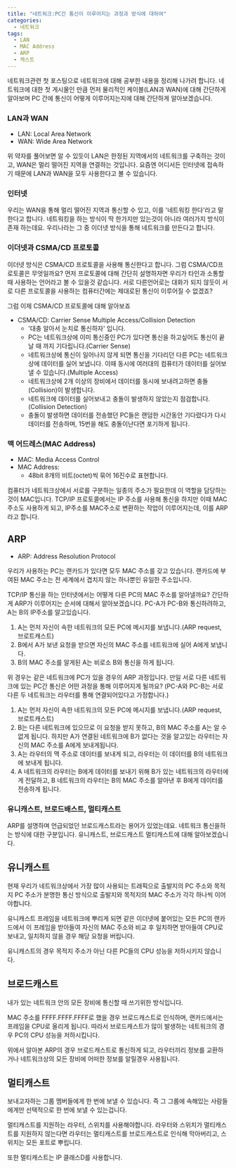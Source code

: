 ```yaml
---
title: "네트워크:PC간 통신이 이루어지는 과정과 방식에 대하여"
categories:
  - 네트워크
tags:
  - LAN
  - MAC Address
  - ARP
  - 캐스트
---
```


네트워크관련 첫 포스팅으로 네트워크에 대해 공부한 내용을 정리해 나가려 합니다.
네트워크에 대한 첫 게시물인 만큼 먼저 물리적인 케이블(LAN과 WAN)에 대해 간단하게 알아보며 PC 간에 통신이 어떻게 이루어지는지에 대해 간단하게 알아보겠습니다.

### LAN과 WAN
* LAN: Local Area Network
* WAN: Wide Area Network

위 약자를 풀어보면 알 수 있듯이 LAN은 한정된 지역에서의 네트워크를 구축하는 것이고, WAN은 멀리 떨어진 지역을 연결하는 것입니다.
요즘엔 어디서든 인터넷에 접속하기 때문에 LAN과 WAN을 모두 사용한다고 볼 수 있습니다.

### 인터넷
우리는 WAN을 통해 멀리 떨어진 지역과 통신할 수 있고, 이를 '네트워킹 한다'라고 말한다고 합니다.
네트워킹을 하는 방식이 딱 한가지만 있는것이 아니라 여러가지 방식이 존재 하는데요. 우리나라는 그 중 이더넷 방식을 통해 네트워크를 만든다고 합니다.

### 이더넷과 CSMA/CD 프로토콜
이더넷 방식은 CSMA/CD 프로토콜을 사용해 통신한다고 합니다. 그럼 CSMA/CD프로토콜은 무엇일까요?
먼저 프로토콜에 대해 간단히 설명하자면 우리가 타인과 소통할 때 사용하는 언어라고 볼 수 있을것 같습니다. 서로 다른언어로는 대화가 되지 않듯이 서로 다른 프로토콜을 사용하는 컴퓨터간에는 제대로된 통신이 이루어질 수 없겠죠?

그럼 이제 CSMA/CD 프로토콜에 대해 알아보죠
* CSMA/CD: Carrier Sense Multiple Access/Collision Detection
  * '대충 알아서 눈치로 통신하자' 입니다.
  * PC는 네트워크상에 이미 통신중인 PC가 있다면 통신을 하고싶어도 통신이 끝날 때 까지 기다립니다.(Carrier Sense)
  * 네트워크상에 통신이 일어나지 않게 되면 통신을 기다리던 다른 PC는 네트워크상에 데이터를 실어 보냅니다. 이때 동시에 여러대의 컴퓨터가 데이터를 실어보낼 수 있습니다.(Multiple Access)
  * 네트워크상에 2개 이상의 장비에서 데이터를 동시에 보내려고하면 충돌(Collision)이 발생합니다.
  * 네트워크에 데이터를 실어보내고 충돌이 발생하지 않았는지 점검합니다.(Collision Detection)
  * 충돌이 발생하면 데이터를 전송했던 PC들은 랜덤한 시간동안 기다렸다가 다시 데이터를 전송하며, 15번을 해도 충돌이난다면 포기하게 됩니다.

### 맥 어드레스(MAC Address)
* MAC: Media Access Control
* MAC Address:
  * 48bit 8개의 비트(octet)씩 묶어 16진수로 표현합니다.

컴퓨터가 네트워크상에서 서로를 구분하는 일종의 주소가 필요한데 이 역할을 담당하는 것이 MAC입니다.
TCP/IP 프로토콜에서는 IP 주소를 사용해 통신을 하지만 이때 MAC 주소도 사용하게 되고, IP주소를 MAC주소로 변환하는 작업이 이루어지는데, 이를 ARP라고 합니다.

## ARP
* ARP: Address Resolution Protocol

우리가 사용하는 PC는 랜카드가 있다면 모두 MAC 주소를 갖고 있습니다. 랜카드에 부여된 MAC 주소는 전 세계에서 겹치지 않는 하나뿐인 유일한 주소입니다.

TCP/IP 통신을 하는 인터넷에서는 어떻게 다른 PC의 MAC 주소를 알아낼까요?
간단하게 ARP가 이루어지는 순서에 대해서 알아보겠습니다.
PC-A가 PC-B와 통신하려하고, A는 B의 IP주소를 알고있습니다.
1. A는 먼저 자신이 속한 네트워크의 모든 PC에 메시지를 보냅니다.(ARP request, 브로트캐스트)
2. B에서 A가 보낸 요청을 받으면 자신의 MAC 주소를 네트워크에 실어 A에게 보냅니다.
3. B의 MAC 주소를 알게된 A는 비로소 B와 통신을 하게 됩니다.

위 경우는 같은 네트워크에 PC가 있을 경우의 ARP 과정입니다. 만일 서로 다른 네트워크에 있는 PC간 통신은 어떤 과정을 통해 이루어지게 될까요?
(PC-A와 PC-B는 서로 다른 두 네트워크는 라우터를 통해 연결되어있다고 가정합니다.)
1. A는 먼저 자신이 속한 네트워크의 모든 PC에 메시지를 보냅니다.(ARP request, 브로트캐스트)
2. B는 다른 네트워크에 있으므로 이 요청을 받지 못하고, B의 MAC 주소를 A는 알 수 없게 됩니다. 하지만 A가 연결된 네트워크에 B가 없다는 것을 알고있는 라우터는 자신의 MAC 주소를 A에게 보내게됩니다.
3. A는 라우터의 맥 주소로 데이터를 보내게 되고, 라우터는 이 데이터를 B의 네트워크에 보내게 됩니다.
4. A 네트워크의 라우터는 B에게 데이터를 보내기 위해 B가 있는 네트워크의 라우터에게 전달하고, B 네트워크의 라우터는 B의 MAC 주소를 알아낸 후 B에게 데이터를 전송하게 됩니다.

### 유니캐스트, 브로드배스트, 멀티캐스트
ARP를 설명하며 언급되었던 브로드캐스트라는 용어가 있었는데요. 네트워크 통신을하는 방식에 대한 구분입니다.
유니캐스트, 브로드캐스트 멀티캐스트에 대해 알아보겠습니다.

## 유니캐스트
현재 우리가 네트워크상에서 가장 많이 사용되는 트래픽으로 출발지의 PC 주소와 목적지 PC 주소가 분명한 통신 방식으로 출발지와 목적지의 MAC 주소가 각각 하나씩 이어야합니다.

유니캐스트 프레임을 네트워크에 뿌리게 되면 같은 이더넷에 붙어있는 모든 PC의 랜카드에서 이 프레임을 받아들여 자신의 MAC 주소와 비교 후 일치하면 받아들여 CPU로 보내고, 일치하지 않을 경우 해당 요청을 버립니다.

유니캐스트의 경우 목적지 주소가 아닌 다른 PC들의 CPU 성능을 저하시키지 않습니다.

## 브로드캐스트
내가 있는 네트워크 안의 모든 장비에 통신할 때 쓰기위한 방식입니다.

MAC 주소를 FFFF.FFFF.FFFF로 했을 경우 브로드캐스트로 인식하며, 랜카드에서는 프레임을 CPU로 올리게 됩니다.
따라서 브로드캐스트가 많이 발생하는 네트워크의 경우 PC의 CPU 성능을 저하시킵니다.

위에서 알아본 ARP의 경우 브로드캐스트로 통신하게 되고, 라우터끼리 정보를 교환하거나 네트워크상의 모든 장비에 어떠한 정보를 알릴경우 사용됩니다.

## 멀티캐스트
보내고자하는 그룹 멤버들에게 한 번에 보낼 수 있습니다. 즉 그 그룹에 속해있는 사람들에게만 선택적으로 한 번에 보낼 수 있는겁니다.

멀티캐스트를 지원하는 라우터, 스위치를 사용해야합니다. 라우터와 스위치가 멀티캐스트를 지원하지 않는다면 라우터는 멀티캐스트를 브로드캐스트로 인식해 막아버리고, 스위치는 모든 포트로 뿌립니다.

또한 멀티캐스트는 IP 클래스D를 사용합니다.